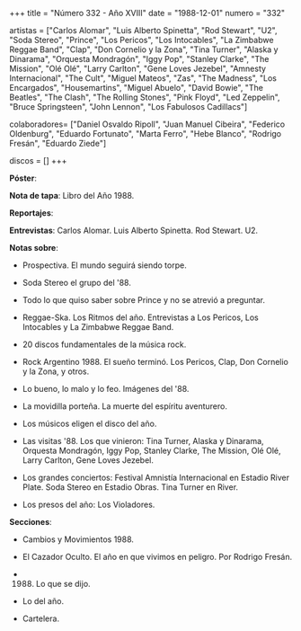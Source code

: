 +++
title = "Número 332 - Año XVIII"
date = "1988-12-01"
numero = "332"

artistas = ["Carlos Alomar", "Luis Alberto Spinetta", "Rod Stewart", "U2", "Soda Stereo", "Prince", "Los Pericos", "Los Intocables", "La Zimbabwe Reggae Band", "Clap", "Don Cornelio y la Zona", "Tina Turner", "Alaska y Dinarama", "Orquesta Mondragón", "Iggy Pop", "Stanley Clarke", "The Mission", "Olé Olé", "Larry Carlton", "Gene Loves Jezebel", "Amnesty Internacional", "The Cult", "Miguel Mateos", "Zas", "The Madness", "Los Encargados", "Housemartins", "Miguel Abuelo", "David Bowie", "The Beatles", "The Clash", "The Rolling Stones", "Pink Floyd", "Led Zeppelin", "Bruce Springsteen", "John Lennon", "Los Fabulosos Cadillacs"]

colaboradores= ["Daniel Osvaldo Ripoll", "Juan Manuel Cibeira", "Federico Oldenburg", "Eduardo Fortunato", "Marta Ferro", "Hebe Blanco", "Rodrigo Fresán", "Eduardo Ziede"]

discos = []
+++

**Póster**: 

**Nota de tapa**: Libro del Año 1988. 

**Reportajes**: 

**Entrevistas**: Carlos Alomar. Luis Alberto Spinetta. Rod Stewart. U2.

**Notas sobre**:

- Prospectiva. El mundo seguirá siendo torpe. 

- Soda Stereo el grupo del '88. 

- Todo lo que quiso saber sobre Prince y no se atrevió a preguntar.

- Reggae-Ska. Los Ritmos del año. Entrevistas a Los Pericos, Los Intocables y La Zimbabwe Reggae Band.

- 20 discos fundamentales de la música rock. 

- Rock Argentino 1988. El sueño terminó. Los Pericos, Clap, Don Cornelio y la Zona, y otros. 

- Lo bueno, lo malo y lo feo. Imágenes del '88.

- La movidilla porteña. La muerte del espíritu aventurero.

- Los músicos eligen el disco del año. 

- Las visitas '88. Los que vinieron: Tina Turner, Alaska y Dinarama, Orquesta Mondragón, Iggy Pop, Stanley Clarke, The Mission, Olé Olé, Larry Carlton, Gene Loves Jezebel. 

- Los grandes conciertos: Festival Amnistía Internacional en Estadio River Plate. Soda Stereo en Estadio Obras. Tina Turner en River.

- Los presos del año: Los Violadores. 

**Secciones**:

- Cambios y Movimientos 1988. 

- El Cazador Oculto. El año en que vivimos en peligro. Por Rodrigo Fresán. 

- 1988. Lo que se dijo. 

- Lo del año. 

- Cartelera.